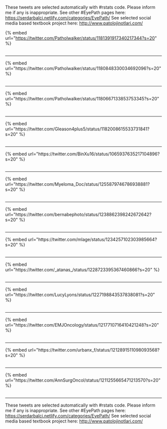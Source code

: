 

These tweets are selected automatically with #rstats code. Please inform me if any is inappropriate.
See other #EyePath pages here: https://serdarbalci.netlify.com/categories/EyePath/ 
See selected social media based textbook project here: http://www.patolojinotlari.com/

{% embed url="https://twitter.com/Patholwalker/status/1181391917340217344?s=20" %}<br>
<br>
<hr>
{% embed url="https://twitter.com/Patholwalker/status/1180848330034692096?s=20" %}<br>
<br>
<hr>
{% embed url="https://twitter.com/Patholwalker/status/1180667133853753345?s=20" %}<br>
<br>
<hr>
{% embed url="https://twitter.com/Gleason4plus5/status/1182008615533731841?s=20" %}<br>
<br>
<hr>
{% embed url="https://twitter.com/BinXu16/status/1065937635217104896?s=20" %}<br>
<br>
<hr>
{% embed url="https://twitter.com/Myeloma_Doc/status/1255879746786938881?s=20" %}<br>
<br>
<hr>
{% embed url="https://twitter.com/bernabephoto/status/1238862398242672642?s=20" %}<br>
<br>
<hr>
{% embed url="https://twitter.com/mlage/status/1234257102303985664?s=20" %}<br>
<br>
<hr>
{% embed url="https://twitter.com/_atanas_/status/1228723395367460866?s=20" %}<br>
<br>
<hr>
{% embed url="https://twitter.com/LucyLyons/status/1227198843537838081?s=20" %}<br>
<br>
<hr>
{% embed url="https://twitter.com/EMJOncology/status/1217710716410421248?s=20" %}<br>
<br>
<hr>
{% embed url="https://twitter.com/urbanx_f/status/1212891511098093568?s=20" %}<br>
<br>
<hr>
{% embed url="https://twitter.com/AnnSurgOncol/status/1211255665471213570?s=20" %}<br>
<br>
<hr>


These tweets are selected automatically with #rstats code. Please inform me if any is inappropriate.
See other #EyePath pages here: https://serdarbalci.netlify.com/categories/EyePath/ 
See selected social media based textbook project here: http://www.patolojinotlari.com/
